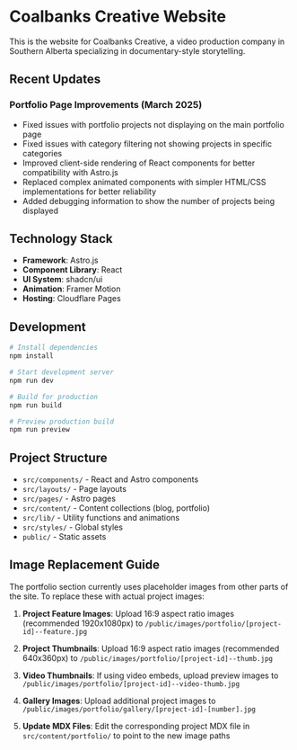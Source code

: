 # Coalbanks Creative Website

This is the website for Coalbanks Creative, a video production company in Southern Alberta specializing in documentary-style storytelling.

## Recent Updates

### Portfolio Page Improvements (March 2025)
- Fixed issues with portfolio projects not displaying on the main portfolio page
- Fixed issues with category filtering not showing projects in specific categories
- Improved client-side rendering of React components for better compatibility with Astro.js
- Replaced complex animated components with simpler HTML/CSS implementations for better reliability
- Added debugging information to show the number of projects being displayed

## Technology Stack

- **Framework**: Astro.js
- **Component Library**: React
- **UI System**: shadcn/ui
- **Animation**: Framer Motion
- **Hosting**: Cloudflare Pages

## Development

```bash
# Install dependencies
npm install

# Start development server
npm run dev

# Build for production
npm run build

# Preview production build
npm run preview
```

## Project Structure

- `src/components/` - React and Astro components
- `src/layouts/` - Page layouts
- `src/pages/` - Astro pages
- `src/content/` - Content collections (blog, portfolio)
- `src/lib/` - Utility functions and animations
- `src/styles/` - Global styles
- `public/` - Static assets

## Image Replacement Guide

The portfolio section currently uses placeholder images from other parts of the site. To replace these with actual project images:

1. **Project Feature Images**: Upload 16:9 aspect ratio images (recommended 1920x1080px) to `/public/images/portfolio/[project-id]--feature.jpg`

2. **Project Thumbnails**: Upload 16:9 aspect ratio images (recommended 640x360px) to `/public/images/portfolio/[project-id]--thumb.jpg`

3. **Video Thumbnails**: If using video embeds, upload preview images to `/public/images/portfolio/[project-id]--video-thumb.jpg`

4. **Gallery Images**: Upload additional project images to `/public/images/portfolio/gallery/[project-id]-[number].jpg`

5. **Update MDX Files**: Edit the corresponding project MDX file in `src/content/portfolio/` to point to the new image paths
